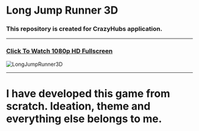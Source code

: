 # Long Jump Runner 3D
### This repository is created for CrazyHubs application.
---
### [Click To Watch 1080p HD Fullscreen](https://www.youtube.com/watch?v=0MKOLVVSTIU)

![LongJumpRunner3D]()

---
# I have developed this game from scratch. Ideation, theme and everything else belongs to me.

